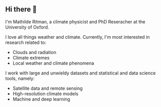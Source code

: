 ## Hi there 👋

<!--
**mathilde-ritman/mathilde-ritman** is a ✨ _special_ ✨ repository because its `README.md` (this file) appears on your GitHub profile.

Here are some ideas to get you started:

- 🔭 I’m currently working on ...
- 🌱 I’m currently learning ...
- 👯 I’m looking to collaborate on ...
- 🤔 I’m looking for help with ...
- 💬 Ask me about ...
- 📫 How to reach me: ...
- 😄 Pronouns: ...
- ⚡ Fun fact: ...
-->

I'm Mathilde Ritman, a climate physicist and PhD Reseracher at the University of Oxford. 

I love all things weather and climate. Currently, I'm most interested in research related to:

- Clouds and radiation
- Climate extremes
- Local weather and climate phenomena

I work with large and unwieldy datasets and statistical and data science tools, namely:
- Satellite data and remote sensing
- High-resolution climate models
- Machine and deep learning
